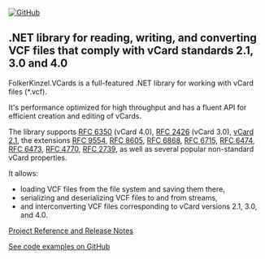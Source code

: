 [![GitHub](https://img.shields.io/github/license/FolkerKinzel/VCards)](https://github.com/FolkerKinzel/VCards/blob/master/LICENSE)

## .NET library for reading, writing, and converting VCF files that comply with vCard standards 2.1, 3.0 and 4.0
FolkerKinzel.VCards is a full-featured .NET library for working with vCard files (*.vcf).

It's performance optimized for high throughput and has a fluent API for efficient creation and editing of vCards.

The library supports [RFC 6350](https://tools.ietf.org/html/rfc6350) (vCard 4.0), [RFC 2426](https://tools.ietf.org/html/rfc2426) (vCard 3.0), [vCard 2.1](https://web.archive.org/web/20120501162958/http://www.imc.org/pdi/vcard-21.doc), the extensions [RFC 9554](https://datatracker.ietf.org/doc/html/rfc9554), [RFC 8605](https://datatracker.ietf.org/doc/html/rfc8605), [RFC 6868](https://datatracker.ietf.org/doc/html/rfc6868), [RFC 6715](https://tools.ietf.org/html/rfc6715), [RFC 6474](https://tools.ietf.org/html/rfc6474), [RFC 6473](https://tools.ietf.org/html/rfc6473), [RFC 4770](https://tools.ietf.org/html/rfc4770), [RFC 2739](https://tools.ietf.org/html/rfc2739), as well as several popular non-standard vCard properties.

It allows:
- loading VCF files from the file system and saving them there,
- serializing and deserializing VCF files to and from streams,
- and interconverting VCF files corresponding to vCard versions 2.1, 3.0, and 4.0.


[Project Reference and Release Notes](https://github.com/FolkerKinzel/VCards/releases/tag/v7.3.0-beta.1)

[See code examples on GitHub](https://github.com/FolkerKinzel/VCards)